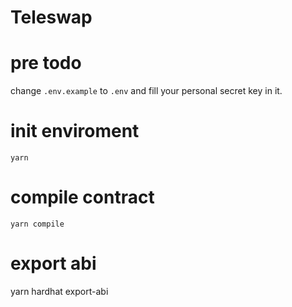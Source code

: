 # Teleswap

# pre todo
change `.env.example` to `.env` and fill your personal secret key in it.
# init enviroment 
`yarn`
# compile contract
`yarn compile`
# export abi
yarn hardhat export-abi
